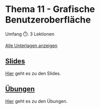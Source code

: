 # Thema 11 - Grafische Benutzeroberfläche

Umfang ⏱️: 3 Lektionen

[Alle Unterlagen anzeigen](https://github.com/janikvonrotz/python.casa/tree/main/topic-11)

## [Slides](slides11.md)

[Hier](slides11.md) geht es zu den Slides.

## [Übungen](excercise11.md)

[Hier](excercise11.md) geht es zu den Übungen.
